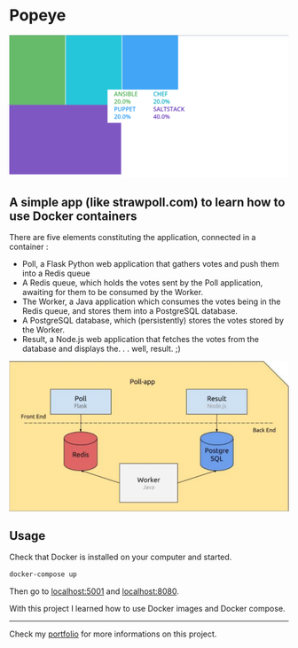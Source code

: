 # Popeye

![POPEYE](popeye.png)

## A simple app (like strawpoll.com) to learn how to use Docker containers

There are five elements constituting the application, connected in a container :
  * Poll, a Flask Python web application that gathers votes and push them into a Redis queue
  * A Redis queue, which holds the votes sent by the Poll application, awaiting for them to be consumed by
the Worker.
  * The Worker, a Java application which consumes the votes being in the Redis queue, and stores them into
a PostgreSQL database.
  * A PostgreSQL database, which (persistently) stores the votes stored by the Worker.
  * Result, a Node.js web application that fetches the votes from the database and displays the. . . well, result. ;)

![POPEYE_SCHEMA](popeye_schema.png)
## Usage

Check that Docker is installed on your computer and started.
``` zsh
docker-compose up
```
Then go to [localhost:5001](localhose:5001) and [localhost:8080](localhost:8080).

With this project I learned how to use Docker images and Docker compose.
___
Check my [portfolio](http://simonlefourn.com) for more informations on this project.

